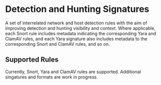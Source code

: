 # Detection and Hunting Signatures

A set of interrelated network and host detection rules with the aim of improving detection and hunting visibility and context. Where applicable, each Snort rule includes metadata indicating the corresponding Yara and ClamAV rules, and each Yara signature also includes metadata to the corresponding Snort and ClamAV rules, and so on.

## Supported Rules

Currently, Snort, Yara and ClamAV rules are supported. Additional singatures and formats are work in progress.